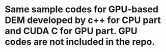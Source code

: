 # Same sample codes for GPU-based DEM developed by c++ for CPU part and CUDA C for GPU part. GPU codes are not included in the repo. 
